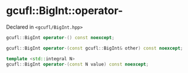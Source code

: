 # gcufl::BigInt::operator-
Declared in `<gcufl/BigInt.hpp>`
```cpp
gcufl::BigInt operator-() const noexcept;

gcufl::BigInt operator-(const gcufl::BigInt& other) const noexcept;

template <std::integral N>
gcufl::BigInt operator-(const N value) const noexcept;
```
